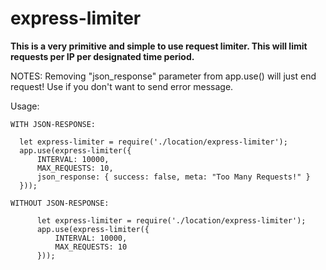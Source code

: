 # express-limiter
<b>This is a very primitive and simple to use request limiter. This will limit requests per IP per designated time period.</b>

NOTES: Removing "json_response" parameter from app.use() will just end request! Use if you don't want to send error message.

Usage: 

    WITH JSON-RESPONSE:
    
      let express-limiter = require('./location/express-limiter');
      app.use(express-limiter({
          INTERVAL: 10000,
          MAX_REQUESTS: 10,
          json_response: { success: false, meta: "Too Many Requests!" }
      }));
    
    WITHOUT JSON-RESPONSE:
    
          let express-limiter = require('./location/express-limiter');
          app.use(express-limiter({
              INTERVAL: 10000,
              MAX_REQUESTS: 10
          }));
